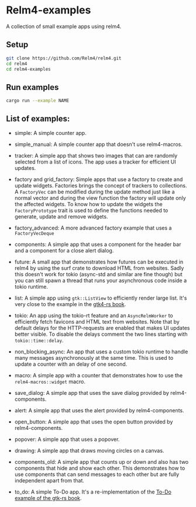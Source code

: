 # Relm4-examples

A collection of small example apps using relm4.

## Setup

```bash
git clone https://github.com/Relm4/relm4.git
cd relm4
cd relm4-examples
```

## Run examples

```bash
cargo run --example NAME
```

## List of examples:

+ simple: A simple counter app.

+ simple_manual: A simple counter app that doesn't use relm4-macros.

+ tracker: A simple app that shows two images that can are randomly selected from a list of icons.
The app uses a tracker for efficient UI updates.

+ factory and grid_factory: Simple apps that use a factory to create and update widgets. Factories brings the concept of trackers to collections.
A `FactoryVec` can be modified during the update method just like a normal vector and during the view function the factory will update only the affected widgets.
To know how to update the widgets the `FactoryPrototype` trait is used to define the functions needed to generate, update and remove widgets.

+ factory_advanced: A more advanced factory example that uses a `FactoryVecDeque`

+ components: A simple app that uses a component for the header bar and a component for a close alert dialog.

+ future: A small app that demonstrates how futures can be executed in relm4 by using the surf crate to download HTML from websites.
Sadly this doesn't work for tokio (async-std and similar are fine though) but you can still spawn a thread that runs your asynchronous code inside a tokio runtime.

+ list: A simple app using `gtk::ListView` to efficiently render large list. It's very close to the example in the [gtk4-rs book](https://gtk-rs.org/gtk4-rs/git/book/lists.html).

+ tokio: An app using the tokio-rt feature and an `AsyncRelmWorker` to efficiently fetch favicons and HTML text from websites.
Note that by default delays for the HTTP-requests are enabled that makes UI updates better visible.
To disable the delays comment the two lines starting with `tokio::time::delay`.

+ non_blocking_async: An app that uses a custom tokio runtime to handle many messages asynchronously at the same time. This is used to update a counter with an delay of one second.

+ macro: A simple app with a counter that demonstrates how to use the `relm4-macros::widget` macro.

+ save_dialog: A simple app that uses the save dialog provided by relm4-components.

+ alert: A simple app that uses the alert provided by relm4-components.

+ open_button: A simple app that uses the open button provided by relm4-components.

+ popover: A simple app that uses a popover.

+ drawing: A simple app that draws moving circles on a canvas.

+ components_old: A simple app that counts up or down and also has two components that hide and show each other. 
This demonstrates how to use components that can send messages to each other but are fully independent apart from that.

+ to_do: A simple To-Do app. It's a re-implementation of the [To-Do example of the gtk-rs book](https://gtk-rs.org/gtk4-rs/git/book/todo_app_1.html).
